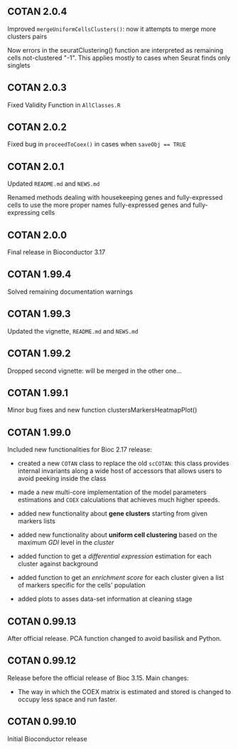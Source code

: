 ## COTAN 2.0.4

Improved `mergeUniformCellsClusters()`: now it attempts to merge more
clusters pairs

Now errors in the seuratClustering() function are interpreted as remaining cells
not-clustered "-1". This applies mostly to cases when Seurat finds only singlets

## COTAN 2.0.3

Fixed Validity Function in `AllClasses.R`

## COTAN 2.0.2

Fixed bug in `proceedToCoex()` in cases when `saveObj == TRUE`

## COTAN 2.0.1

Updated `README.md` and `NEWS.md`

Renamed methods dealing with housekeeping genes and fully-expressed cells to use
the more proper names fully-expressed genes and fully-expressing cells

## COTAN 2.0.0

Final release in Bioconductor 3.17

## COTAN 1.99.4

Solved remaining documentation warnings

## COTAN 1.99.3

Updated the vignette, `README.md` and `NEWS.md`

## COTAN 1.99.2

Dropped second vignette: will be merged in the other one...

## COTAN 1.99.1

Minor bug fixes and new function clustersMarkersHeatmapPlot()

## COTAN 1.99.0

Included new functionalities for Bioc 2.17 release:

* created a new `COTAN` class to replace the old `scCOTAN`: this class provides
  internal invariants along a wide host of accessors that allows users to avoid
  peeking inside the class
  
* made a new multi-core implementation of the model parameters estimations and
  `COEX` calculations that achieves much higher speeds.
  
* added new functionality about **gene clusters** starting from given markers
  lists

* added new functionality about **uniform cell clustering** based on the maximum
  *GDI* level in the *cluster*
  
* added function to get a *differential expression* estimation for each cluster
  against background
  
* added function to get an *enrichment score* for each cluster given a list of
  markers specific for the cells' population
  
* added plots to asses data-set information at cleaning stage

## COTAN 0.99.13

After official release. PCA function changed to avoid basilisk and Python.
 
## COTAN 0.99.12

Release before the official release of Bioc 3.15. Main changes:
 - The way in which the COEX matrix is estimated and stored is changed to occupy
   less space and run faster.
 
## COTAN 0.99.10

Initial Bioconductor release
